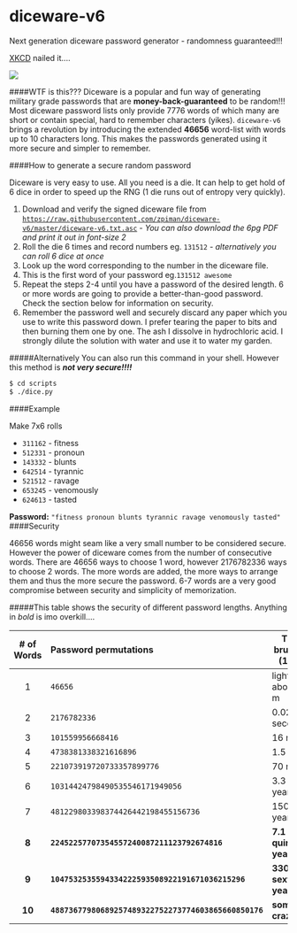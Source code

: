 # diceware-v6
Next generation diceware password generator - randomness guaranteed!!!

[XKCD](https://xkcd.com/936/) nailed it....

![](http://imgs.xkcd.com/comics/password_strength.png)


####WTF is this???
Diceware is a popular and fun way of generating military grade passwords that are **money-back-guaranteed** to be random!!! Most diceware password lists only provide 7776 words of which many are short or contain special, hard to remember characters (yikes). `diceware-v6` brings a revolution by introducing the extended **46656** word-list with words up to 10 characters long. This makes the passwords generated using it more secure and simpler to remember.

####How to generate a secure random password

Diceware is very easy to use. All you need is a die. It can help to get hold of 6 dice in order to speed up the RNG (1 die runs out of entropy very quickly).

1. Download and verify the signed diceware file from [`https://raw.githubusercontent.com/zpiman/diceware-v6/master/diceware-v6.txt.asc`](https://raw.githubusercontent.com/zpiman/diceware-v6/master/diceware-v6.txt.asc) - *You can also download the 6pg PDF and print it out in font-size 2*
2. Roll the die 6 times and record numbers eg. `131512` - *alternatively you can roll 6 dice at once*
3. Look up the word corresponding to the number in the diceware file.
4. This is the first word of your password eg.`131512 awesome`
5. Repeat the steps 2-4 until you have a password of the desired length. 6 or more words are going to provide a better-than-good password. Check the section below for information on security.
6. Remember the password well and securely discard any paper which you use to write this password down. I prefer tearing the paper to bits and then burning them one by one. The ash I dissolve in hydrochloric acid. I strongly dilute the solution with water and use it to water my garden.

#####Alternatively
You can also run this command in your shell. However this method is ***not very secure!!!!***
```bash
$ cd scripts
$ ./dice.py
```

####Example

Make 7x6 rolls
* `311162` - fitness
* `512331` - pronoun
* `143332` - blunts
* `642514` - tyrannic
* `521512` - ravage
* `653245` - venomously
* `624613` - tasted

**Password:** `"fitness pronoun blunts tyrannic ravage venomously tasted"`
####Security

46656 words might seam like a very small number to be considered secure. However the power of diceware comes from the number of consecutive words. There are 46656 ways to choose 1 word, however 2176782336 ways to choose 2 words. The more words are added, the more ways to arrange them and thus the more secure the password. 6-7 words are a very good compromise between security and simplicity of memorization.

#####This table shows the security of different password lengths. Anything in *bold* is imo overkill....

| # of Words | Password permutations                                 | Time to brute force (100B/s) |
|:----------:|:------------------------------------------------------| -----------------------------|
| 1          | `46656`                                               | light travels about 100 m    |
| 2          | `2176782336`                                          | 0.02 seconds                 |
| 3          | `101559956668416`                                     | 16 minutes                   |
| 4          | `4738381338321616896`                                 | 1.5 years                    |
| 5          | `221073919720733357899776`                            | 70 millennia                 |
| 6          | `10314424798490535546171949056`                       | 3.3 billion years            |
| 7          | `481229803398374426442198455156736`                   | 150 trillion years           |
| **8**      | **`22452257707354557240087211123792674816`**          | **7.1 quintillion years**    |
| **9**      | **`1047532535594334222593508922191671036215296`**     | **330 sextillion years**     |
| **10**     | **`48873677980689257489322752273774603865660850176`** | **something-crazyllion**     |

